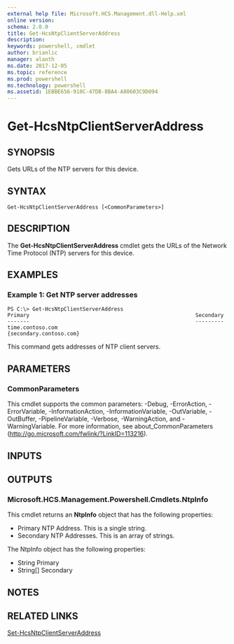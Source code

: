 ```yaml
---
external help file: Microsoft.HCS.Management.dll-Help.xml
online version: 
schema: 2.0.0
title: Get-HcsNtpClientServerAddress
description: 
keywords: powershell, cmdlet
author: brianlic
manager: alanth
ms.date: 2017-12-05
ms.topic: reference
ms.prod: powershell
ms.technology: powershell
ms.assetid: 1EBBE656-910C-47DB-8BA4-A80603C9D094
---
```


# Get-HcsNtpClientServerAddress

## SYNOPSIS
Gets URLs of the NTP servers for this device.

## SYNTAX

```
Get-HcsNtpClientServerAddress [<CommonParameters>]
```

## DESCRIPTION
The **Get-HcsNtpClientServerAddress** cmdlet gets the URLs of the Network Time Protocol (NTP) servers for this device.

## EXAMPLES

### Example 1: Get NTP server addresses
```
PS C:\> Get-HcsNtpClientServerAddress
Primary                                                     Secondary
-------                                                     ---------
time.contoso.com                                            {secondary.contoso.com}
```

This command gets addresses of NTP client servers.

## PARAMETERS

### CommonParameters
This cmdlet supports the common parameters: -Debug, -ErrorAction, -ErrorVariable, -InformationAction, -InformationVariable, -OutVariable, -OutBuffer, -PipelineVariable, -Verbose, -WarningAction, and -WarningVariable. For more information, see about_CommonParameters (http://go.microsoft.com/fwlink/?LinkID=113216).

## INPUTS

## OUTPUTS

### Microsoft.HCS.Management.Powershell.Cmdlets.NtpInfo
This cmdlet returns an **NtpInfo** object that has the following properties:

- Primary NTP Address.
This is a single string. 
- Secondary NTP Addresses.
This is an array of strings.

The NtpInfo object has the following properties:

- String Primary 
- String\[\] Secondary

## NOTES

## RELATED LINKS

[Set-HcsNtpClientServerAddress](./Set-HcsNtpClientServerAddress.md)

